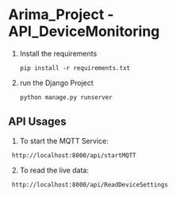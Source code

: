 # Arima_Project - API_DeviceMonitoring

1. Install the requirements 
         
       pip install -r requirements.txt

2. run the Django Project

       python manage.py runserver

## API Usages

   1. To start the MQTT Service:
   
     http://localhost:8000/api/startMQTT
   
   2. To read the live data:

     http://localhost:8000/api/ReadDeviceSettings

